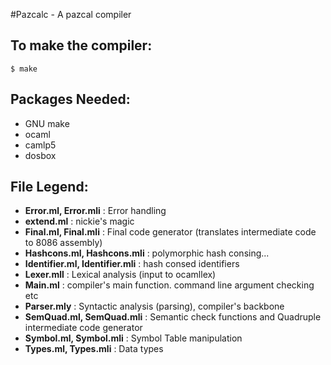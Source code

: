 #Pazcalc - A pazcal compiler

## To make the compiler:

    $ make

## Packages Needed:

   - GNU make
   - ocaml
   - camlp5
   - dosbox

## File Legend:

   - **Error.ml, Error.mli** : Error handling
   - **extend.ml** : nickie's magic
   - **Final.ml, Final.mli** : Final code generator (translates intermediate code to 8086 assembly)
   - **Hashcons.ml, Hashcons.mli** : polymorphic hash consing...
   - **Identifier.ml, Identifier.mli** : hash consed identifiers
   - **Lexer.mll** : Lexical analysis (input to ocamllex)
   - **Main.ml** : compiler's main function. command line argument checking etc
   - **Parser.mly** : Syntactic analysis (parsing), compiler's backbone
   - **SemQuad.ml, SemQuad.mli** : Semantic check functions and Quadruple intermediate code generator
   - **Symbol.ml, Symbol.mli** : Symbol Table manipulation
   - **Types.ml, Types.mli** : Data types

